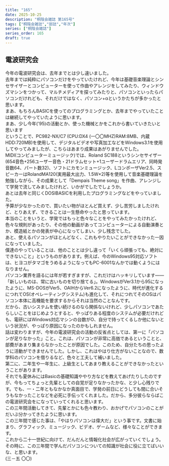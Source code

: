 ```yaml
---
title: "165"
date: 2025-10-25
description: "桐陰会雑誌 第165号"
tags: ["桐陰会雑誌","部誌","年次"]
series: ["桐陰会雑誌"]
series_order: 165
draft: true
---
```



## 電波研究会

今年の電波研究会は、去年までとは少し違いました。  
去年までは純粋にパソコンだけをやっていたけれど、今年は基礎音楽理論とシンセサイザーとコンピューターを使って作曲やアレンジをしてみたり、ウィンドウズマシンをつかって、マルチメディアを探ってみたりと、パソコンといったらパソコンだけれども、それだけではなく、パソコン+αというかたちが多かったと思います。  
まあ、もちろんBASICを使ってのプログラミングとか、去年までやっていたことは継続してやっていたように思います。  
まあ、少し今年('95)の活動とか、使った機械とかをこれから書いていきたいと思います  
ということで、PC982-NX/C7 (CPU:DX4 (一〇〇MHZ)RAM:8MB、内蔵HDD:720MB)を使用して、デジタルビデオや写真加工などをWindows3.1を使用してやってみましたが、こちらはあまり成果はあがりませんでした。  
MIDI(コンピューターミュージック)では、Roland SC188というシンセサイザー(654音色+256ユーザー音色・21ドラムセット+1ユーザードラムエリア、同時発音数64、パート数32)、ソフトにカモンミュージック、LコンポーザVer2.5、スピーカーはRolandMA120(実用最大出力、1.5W×2)等を使用して音楽基礎理論を勉強しながら、その成果として「Dempais Theme song」を作曲、アレンジして学発で流してみましたけれど、いかがでしたでしょうか。  
あとは去年と同じくDOSIBASICを利用したプログラミングなどをやっていました。  
予算が少なかったので、買いたい物がほとんど買えず、少し苦労しましたけれど、とりあえず、できることは一生懸命やったと思っています。  
本当のことをいうと、学発ではもっと色々なことをやってみたかったけれど、色々な規則があったり、その他の動画があってコンピューターによる自動演奏とか、模造紙とかの発表が中心になってしまい、少し残念でした。  
あと、使えるパソコンがほとんどなく、これもやりたいことができなかった一因になっていました。  
僕達のやっていることは、他のこととは少し違って「いくら頑張っても、絶対にできないこと」というものがあります。例えば、今のWindows95対応ソフトは、ヒヨコがタマゴをうめるようになってもPC-6001なんかでは動くようにはなりません。  
パソコン業界を語るには年が若すぎますが、これだけはハッキリしています――「新しいものは、常に古いものを切り捨てる」。WindowsがVer3.1から95になったように、MS-DOSがVer5、OAIHからVer6.2になったように、時代が進化するにつれてOS(オペレーティングシステム)も進化して、それにつれてそのOSはパソコン本体に高機能を要求するからそれは当然のことなんです。  
だから、古いシステムを使い続けるのなら関係ないけれど、少しパソコンであたらしいことをはじめようとすると、やっぱりある程度のシステムが必要だけれども、電研にはWindows対応マシンの台数がO、自分で持ってくるしか他にないという状況が、やっぱり原因になったのかもしれません。  
話は変わりますが、今年の電波研究会の活動の反省点としては、第一に「パソコンが足りなかった」こと。これは、パソコンが非常に高価であるということと、部費があまり集まらなかったことが原因でした。このため、自分たちの思ったように活動ができませんでした。しかし、これはやはり仕方がないことなので、数学科のパソコンを借りるなど、色々と工夫して補いました。  
第二に、二年生や一年生に、上級生としてあまり教えることができなかったということがあります。  
それでも夏休みにはBasicの基礎知識ややり方などを教えてあげたりしたのですが、今もってちょっと先輩としての自覚が足りなかったかな、と少し心残りです。でも、一・二年ともなかなか真面目で、学発の前日にどうしても間に合いそうもなかったことなどを必死に手伝ってくれました。だから、多分彼らならばこの電波研究会をになっていってくれると思います。  
この三年間活動してきて、先輩とかにも色々教わり、おかげでパソコンのことがだいぶ分かってきたように思います。  
この三年間で感じた事は、「やはりパソコンは偉大だ」という事です。文書に始まり、グラフィック、ミュージック、ビデオ、ゲームなど、様々なことができます。  
これから二十一世紀に向けて、だんだんと情報化社会が広がっていくでしょう。その時に、この三年間で学んだパソコンについての知識が社会に役に立てばいいな、と思います。  
(三​－五 〇〇)
